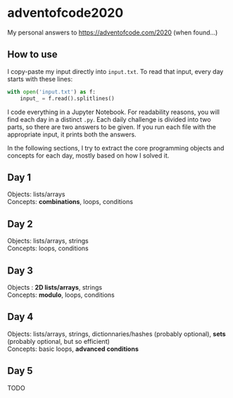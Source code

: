 # adventofcode2020
My personal answers to https://adventofcode.com/2020 (when found...)

## How to use
I copy-paste my input directly into `input.txt`. To read that input, every day starts with these lines:
``` python
with open('input.txt') as f:
    input_ = f.read().splitlines()
```
I code everything in a Jupyter Notebook. For readability reasons, you will find each day in a distinct `.py`. Each daily challenge is divided into two parts, so there are two answers to be given. If you run each file with the appropriate input, it prints both the answers.

In the following sections, I try to extract the core programming objects and concepts for each day, mostly based on how I solved it.

## Day 1

Objects: lists/arrays  
Concepts: **combinations**, loops, conditions

## Day 2

Objects: lists/arrays, strings  
Concepts: loops, conditions

## Day 3

Objects : **2D lists/arrays**, strings  
Concepts: **modulo**, loops, conditions

## Day 4

Objects: lists/arrays, strings, dictionnaries/hashes (probably optional), **sets** (probably optional, but so efficient)  
Concepts: basic loops, **advanced conditions**

## Day 5

TODO
